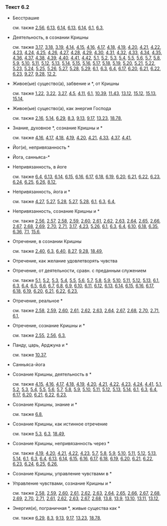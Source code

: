 ### Текст 6.2
	
- Бесстрашие

	см. также  [2.56](../02/0256.md),  [6.13](../06/0613.md),  [6.14](../06/0614.md),  [6.13](../06/0613.md),  [6.14](../06/0614.md),  [6.1](../06/0601.md),  [6.3](../06/0603.md), 
	
- Деятельность, в сознании Кришны

	см. также  [3.17](../03/0317.md),  [3.18](../03/0318.md),  [3.19](../03/0319.md),  [4.14](../04/0414.md),  [4.15](../04/0415.md),  [4.16](../04/0416.md),  [4.17](../04/0417.md),  [4.18](../04/0418.md),  [4.19](../04/0419.md),  [4.20](../04/0420.md),  [4.21](../04/0421.md),  [4.22](../04/0422.md),  [4.23](../04/0423.md),  [4.24](../04/0424.md),  [4.25](../04/0425.md),  [4.26](../04/0426.md),  [4.27](../04/0427.md),  [4.28](../04/0428.md),  [4.29](../04/0429.md),  [4.30](../04/0430.md),  [4.31](../04/0431.md),  [4.32](../04/0432.md),  [4.33](../04/0433.md),  [4.34](../04/0434.md),  [4.35](../04/0435.md),  [4.36](../04/0436.md),  [4.37](../04/0437.md),  [4.38](../04/0438.md),  [4.39](../04/0439.md),  [4.40](../04/0440.md),  [4.41](../04/0441.md),  [4.42](../04/0442.md),  [5.1](../05/0501.md),  [5.2](../05/0502.md),  [5.3](../05/0503.md),  [5.4](../05/0504.md),  [5.5](../05/0505.md),  [5.6](../05/0506.md),  [5.7](../05/0507.md),  [5.8](../05/0508.md),  [5.9](../05/0509.md),  [5.10](../05/0510.md),  [5.11](../05/0511.md),  [5.12](../05/0512.md),  [5.13](../05/0513.md),  [5.14](../05/0514.md),  [5.15](../05/0515.md),  [5.16](../05/0516.md),  [5.17](../05/0517.md),  [5.18](../05/0518.md),  [5.19](../05/0519.md),  [5.20](../05/0520.md),  [5.21](../05/0521.md),  [5.22](../05/0522.md),  [5.23](../05/0523.md),  [5.24](../05/0524.md),  [5.25](../05/0525.md),  [5.26](../05/0526.md),  [5.27](../05/0527.md),  [5.28](../05/0528.md),  [5.29](../05/0529.md),  [6.1](../06/0601.md),  [6.3](../06/0603.md),  [6.4](../06/0604.md),  [6.17](../06/0617.md),  [6.20](../06/0620.md),  [6.21](../06/0621.md),  [6.22](../06/0622.md),  [6.23](../06/0623.md),  [9.27](../09/0927.md),  [9.28](../09/0928.md),  [12.2](../12/1202.md), 
	
- Живое(ые) существо(а), забвение и *, от Кришны

	см. также  [1.22](../01/0122.md),  [3.22](../03/0322.md),  [3.27](../03/0327.md),  [4.5](../04/0405.md),  [4.11](../04/0411.md),  [6.1](../06/0601.md),  [10.39](../10/1039.md),  [11.43](../11/1143.md),  [13.12](../13/1312.md),  [15.12](../15/1512.md),  [15.13](../15/1513.md),  [15.14](../15/1514.md), 
	
- Живое(ые) существо(а), как энергия Господа

	см. также  [2.16](../02/0216.md),  [5.14](../05/0514.md),  [6.29](../06/0629.md),  [8.3](../08/0803.md),  [9.13](../09/0913.md),  [9.17](../09/0917.md),  [13.23](../13/1323.md),  [18.78](../18/1878.md), 
	
- Знание, духовное *, сознание Кришны и *

	см. также  [4.16](../04/0416.md),  [4.17](../04/0417.md),  [4.18](../04/0418.md),  [4.19](../04/0419.md),  [4.20](../04/0420.md),  [4.21](../04/0421.md),  [4.33](../04/0433.md),  [4.37](../04/0437.md),  [4.41](../04/0441.md), 
	
- Йог(и), непривязанность *

	
- Йога, санньяса-*

	
- Непривязанность, в йоге

	см. также  [6.4](../06/0604.md),  [6.13](../06/0613.md),  [6.14](../06/0614.md),  [6.15](../06/0615.md),  [6.16](../06/0616.md),  [6.17](../06/0617.md),  [6.18](../06/0618.md),  [6.19](../06/0619.md),  [6.20](../06/0620.md),  [6.21](../06/0621.md),  [6.22](../06/0622.md),  [6.23](../06/0623.md),  [6.24](../06/0624.md),  [6.25](../06/0625.md),  [6.26](../06/0626.md),  [8.12](../08/0812.md), 
	
- Непривязанность, йога и *

	см. также  [4.27](../04/0427.md),  [5.27](../05/0527.md),  [5.28](../05/0528.md),  [5.27](../05/0527.md),  [5.28](../05/0528.md),  [6.1](../06/0601.md),  [6.3](../06/0603.md),  [6.4](../06/0604.md), 
	
- Непривязанность, сознание Кришны и *

	см. также  [2.56](../02/0256.md),  [2.57](../02/0257.md),  [2.58](../02/0258.md),  [2.59](../02/0259.md),  [2.60](../02/0260.md),  [2.61](../02/0261.md),  [2.62](../02/0262.md),  [2.63](../02/0263.md),  [2.64](../02/0264.md),  [2.65](../02/0265.md),  [2.66](../02/0266.md),  [2.67](../02/0267.md),  [2.68](../02/0268.md),  [2.69](../02/0269.md),  [2.70](../02/0270.md),  [2.71](../02/0271.md),  [3.17](../03/0317.md),  [4.23](../04/0423.md),  [5.26](../05/0526.md),  [6.1](../06/0601.md),  [6.3](../06/0603.md),  [6.4](../06/0604.md),  [6.10](../06/0610.md),  [6.18](../06/0618.md),  [6.35](../06/0635.md),  [6.36](../06/0636.md),  [7.1](../07/0701.md),  [15.6](../15/1506.md), 
	
- Отречение, в сознании Кришны

	см. также  [2.40](../02/0240.md),  [6.3](../06/0603.md),  [6.40](../06/0640.md),  [8.27](../08/0827.md),  [9.28](../09/0928.md),  [18.49](../18/1849.md), 
	
- Отречение, как желание удовлетворять чувства

	
- Отречение, от деятельности, сравн. с преданным служением

	см. также  [5.1](../05/0501.md),  [5.2](../05/0502.md),  [5.3](../05/0503.md),  [5.4](../05/0504.md),  [5.5](../05/0505.md),  [5.6](../05/0506.md),  [5.7](../05/0507.md),  [5.8](../05/0508.md),  [5.9](../05/0509.md),  [5.10](../05/0510.md),  [5.11](../05/0511.md),  [5.12](../05/0512.md),  [5.13](../05/0513.md),  [6.1](../06/0601.md),  [6.3](../06/0603.md),  [6.4](../06/0604.md),  [6.5](../06/0605.md),  [6.6](../06/0606.md),  [6.7](../06/0607.md),  [6.8](../06/0608.md),  [6.9](../06/0609.md),  [6.10](../06/0610.md),  [6.11](../06/0611.md),  [6.12](../06/0612.md),  [6.13](../06/0613.md),  [6.14](../06/0614.md),  [6.15](../06/0615.md),  [6.16](../06/0616.md),  [6.17](../06/0617.md),  [6.18](../06/0618.md),  [6.19](../06/0619.md),  [6.20](../06/0620.md),  [6.21](../06/0621.md),  [6.22](../06/0622.md),  [6.23](../06/0623.md), 
	
- Отречение, реальное *

	см. также  [2.58](../02/0258.md),  [2.59](../02/0259.md),  [2.60](../02/0260.md),  [2.61](../02/0261.md),  [2.62](../02/0262.md),  [2.63](../02/0263.md),  [2.64](../02/0264.md),  [2.67](../02/0267.md),  [2.68](../02/0268.md),  [2.70](../02/0270.md),  [2.71](../02/0271.md),  [6.1](../06/0601.md), 
	
- Отречение, сознание Кришны и *

	см. также  [2.55](../02/0255.md),  [2.56](../02/0256.md),  [6.3](../06/0603.md), 
	
- Панду, царь, Арджуна и *

	см. также  [10.37](../10/1037.md), 
	
- Санньяса-йога

	
- Сознание Кришны, деятельность в *

	см. также  [4.15](../04/0415.md),  [4.16](../04/0416.md),  [4.17](../04/0417.md),  [4.18](../04/0418.md),  [4.19](../04/0419.md),  [4.20](../04/0420.md),  [4.21](../04/0421.md),  [4.22](../04/0422.md),  [4.23](../04/0423.md),  [4.24](../04/0424.md),  [4.41](../04/0441.md),  [5.1](../05/0501.md),  [5.2](../05/0502.md),  [5.3](../05/0503.md),  [5.4](../05/0504.md),  [5.5](../05/0505.md),  [5.6](../05/0506.md),  [5.7](../05/0507.md),  [5.8](../05/0508.md),  [5.9](../05/0509.md),  [5.10](../05/0510.md),  [5.11](../05/0511.md),  [5.12](../05/0512.md),  [5.13](../05/0513.md),  [5.14](../05/0514.md),  [6.1](../06/0601.md),  [6.3](../06/0603.md),  [6.4](../06/0604.md),  [6.17](../06/0617.md),  [6.20](../06/0620.md),  [6.21](../06/0621.md),  [6.22](../06/0622.md),  [6.23](../06/0623.md), 
	
- Сознание Кришны, знание и *

	см. также  [6.8](../06/0608.md), 
	
- Сознание Кришны, как истинное отречение

	см. также  [5.3](../05/0503.md),  [6.3](../06/0603.md),  [18.49](../18/1849.md), 
	
- Сознание Кришны, непривязанность через *

	см. также  [4.19](../04/0419.md),  [4.20](../04/0420.md),  [4.21](../04/0421.md),  [4.22](../04/0422.md),  [4.23](../04/0423.md),  [5.7](../05/0507.md),  [5.8](../05/0508.md),  [5.9](../05/0509.md),  [5.10](../05/0510.md),  [5.11](../05/0511.md),  [5.12](../05/0512.md),  [5.13](../05/0513.md),  [5.14](../05/0514.md),  [6.1](../06/0601.md),  [6.3](../06/0603.md),  [6.4](../06/0604.md),  [6.13](../06/0613.md),  [6.14](../06/0614.md),  [6.15](../06/0615.md),  [6.16](../06/0616.md),  [6.17](../06/0617.md),  [6.18](../06/0618.md),  [6.19](../06/0619.md),  [6.20](../06/0620.md),  [6.21](../06/0621.md),  [6.22](../06/0622.md),  [6.23](../06/0623.md),  [6.24](../06/0624.md),  [6.25](../06/0625.md),  [6.26](../06/0626.md), 
	
- Сознание Кришны, управление чувствами в *

	
- Управление чувствами, сознание Кришны и *

	см. также  [2.58](../02/0258.md),  [2.59](../02/0259.md),  [2.60](../02/0260.md),  [2.61](../02/0261.md),  [2.62](../02/0262.md),  [2.63](../02/0263.md),  [2.64](../02/0264.md),  [2.65](../02/0265.md),  [2.66](../02/0266.md),  [2.67](../02/0267.md),  [2.68](../02/0268.md),  [2.69](../02/0269.md),  [2.70](../02/0270.md),  [2.71](../02/0271.md),  [2.61](../02/0261.md),  [2.62](../02/0262.md),  [2.63](../02/0263.md),  [2.67](../02/0267.md),  [2.68](../02/0268.md),  [13.8](../13/1308.md),  [13.9](../13/1309.md),  [13.10](../13/1310.md),  [13.11](../13/1311.md),  [13.12](../13/1312.md), 
	
- Энергия(и), пограничная *, живые существа как *

	см. также  [6.29](../06/0629.md),  [8.3](../08/0803.md),  [9.13](../09/0913.md),  [9.17](../09/0917.md),  [13.23](../13/1323.md),  [18.78](../18/1878.md), 
